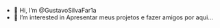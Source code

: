 - 👋 Hi, I’m @GustavoSilvaFar1a
- 👀 I’m interested in Apresentar meus projetos e fazer amigos por aqui...

<!---
GustavoSilvaFar1a/GustavoSilvaFar1a is a ✨ special ✨ repository because its `README.md` (this file) appears on your GitHub profile.
You can click the Preview link to take a look at your changes.
--->

